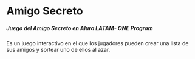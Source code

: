 <h1>Amigo Secreto </h1>
<h5>Juego del Amigo Secreto en Alura LATAM- ONE Program</h5>

<p>Es un juego interactivo en el que los jugadores pueden crear una lista de sus amigos y sortear uno de ellos al azar.</p>

